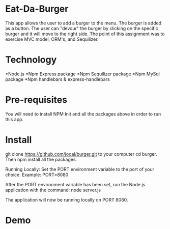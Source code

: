 # Eat-Da-Burger
This app allows the user to add a burger to the menu. The burger is added as a button. The user can "devour" the burger by clicking on the specific burger and it will move to the right side. The point of this assignment was to exercise MVC model, ORM's, and Sequilizer. 

# Technology
*Node.js
*Npm Express package
*Npm Sequilizer package
*Npm MySql package
*Npm handlebars & express-handlebars

# Pre-requisites 
You will need to install NPM Init and all the packages above in order to run this app. 

# Install
git clone https://github.com/jooal/burger.git to your computer cd burger. Then npm install all the packages.

Running Locally: Set the PORT environment variable to the port of your choice. 
Example: PORT=8080

After the PORT environment variable has been set, run the Node.js application with the command: node server.js

The application will now be running locally on PORT 8080.

# Demo
